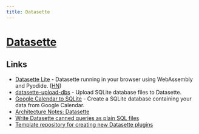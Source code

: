 ```yaml
---
title: Datasette
---
```


# [Datasette](https://datasette.io/)

## Links

- [Datasette Lite](https://github.com/simonw/datasette-lite) - Datasette running in your browser using WebAssembly and Pyodide. ([HN](https://news.ycombinator.com/item?id=31261777))
- [datasette-upload-dbs](https://github.com/simonw/datasette-upload-dbs) - Upload SQLite database files to Datasette.
- [Google Calendar to SQLite](https://github.com/simonw/google-calendar-to-sqlite) - Create a SQLite database containing your data from Google Calendar.
- [Architecture Notes: Datasette](https://architecturenotes.co/datasette-simon-willison/)
- [Write Datasette canned queries as plain SQL files](https://github.com/eyeseast/datasette-query-files)
- [Template repository for creating new Datasette plugins](https://github.com/simonw/datasette-plugin-template-repository)
